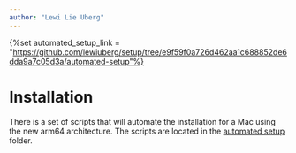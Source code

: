 ```yaml
---
author: "Lewi Lie Uberg"
---
```


{%set automated_setup_link = "https://github.com/lewiuberg/setup/tree/e9f59f0a726d462aa1c688852de6dda9a7c05d3a/automated-setup"%}

# Installation <!-- omit in toc -->

There is a set of scripts that will automate the installation for a Mac using the new arm64 architecture. The scripts are located in the [automated setup]({{automated_setup_link}}) folder.
